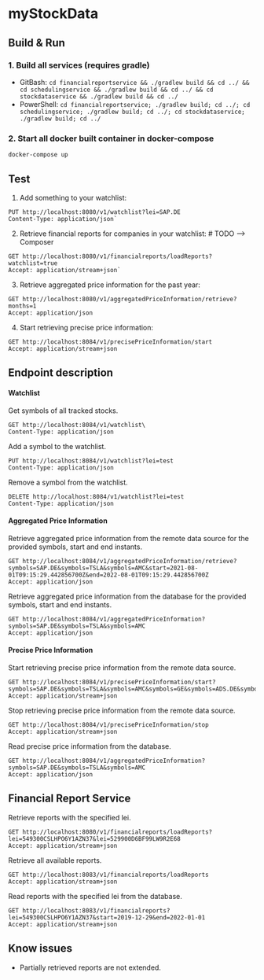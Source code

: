 # myStockData

## Build & Run

### 1. Build all services (requires gradle)
- GitBash: `cd financialreportservice && ./gradlew build && cd ../ && cd schedulingservice && ./gradlew build && cd ../ && cd stockdataservice && ./gradlew build && cd ../`
- PowerShell: `cd financialreportservice; ./gradlew build; cd ../; cd schedulingservice; ./gradlew build; cd ../; cd stockdataservice; ./gradlew build; cd ../`

### 2. Start all docker built container in docker-compose
`docker-compose up`

## Test
1. Add something to your watchlist:
```
PUT http://localhost:8080/v1/watchlist?lei=SAP.DE
Content-Type: application/json`
```
2. Retrieve financial reports for companies in your watchlist: # TODO --> Composer
```
GET http://localhost:8080/v1/financialreports/loadReports?watchlist=true
Accept: application/stream+json`
```
3. Retrieve aggregated price information for the past year:
```
GET http://localhost:8080/v1/aggregatedPriceInformation/retrieve?months=1
Accept: application/json
```
4. Start retrieving precise price information:
```
GET http://localhost:8084/v1/precisePriceInformation/start
Accept: application/stream+json
```

## Endpoint description
#### Watchlist
Get symbols of all tracked stocks.
```
GET http://localhost:8084/v1/watchlist\
Content-Type: application/json
```

Add a symbol to the watchlist.
```
PUT http://localhost:8084/v1/watchlist?lei=test
Content-Type: application/json
```

Remove a symbol from the watchlist.
```
DELETE http://localhost:8084/v1/watchlist?lei=test
Content-Type: application/json
```

#### Aggregated Price Information
Retrieve aggregated price information from the remote data source for the provided symbols, start and end instants.
```
GET http://localhost:8084/v1/aggregatedPriceInformation/retrieve?symbols=SAP.DE&symbols=TSLA&symbols=AMC&start=2021-08-01T09:15:29.442856700Z&end=2022-08-01T09:15:29.442856700Z
Accept: application/json
```

Retrieve aggregated price information from the database for the provided symbols, start and end instants.
```
GET http://localhost:8084/v1/aggregatedPriceInformation?symbols=SAP.DE&symbols=TSLA&symbols=AMC
Accept: application/json
```

#### Precise Price Information
Start retrieving precise price information from the remote data source.
```
GET http://localhost:8084/v1/precisePriceInformation/start?symbols=SAP.DE&symbols=TSLA&symbols=AMC&symbols=GE&symbols=ADS.DE&symbols=ALV.DE&symbols=BMW.DE&symbols=PAH3.DE
Accept: application/stream+json
```

Stop retrieving precise price information from the remote data source.
```
GET http://localhost:8084/v1/precisePriceInformation/stop
Accept: application/stream+json
```

Read precise price information from the database.
```
GET http://localhost:8084/v1/aggregatedPriceInformation?symbols=SAP.DE&symbols=TSLA&symbols=AMC
Accept: application/json
```

## Financial Report Service
Retrieve reports with the specified lei.
```
GET http://localhost:8080/v1/financialreports/loadReports?lei=549300CSLHPO6Y1AZN37&lei=529900D6BF99LW9R2E68
Accept: application/stream+json
```

Retrieve all available reports.
```
GET http://localhost:8083/v1/financialreports/loadReports
Accept: application/stream+json
```

Read reports with the specified lei from the database.
```
GET http://localhost:8083/v1/financialreports?lei=549300CSLHPO6Y1AZN37&start=2019-12-29&end=2022-01-01
Accept: application/stream+json
```

## Know issues
- Partially retrieved reports are not extended.